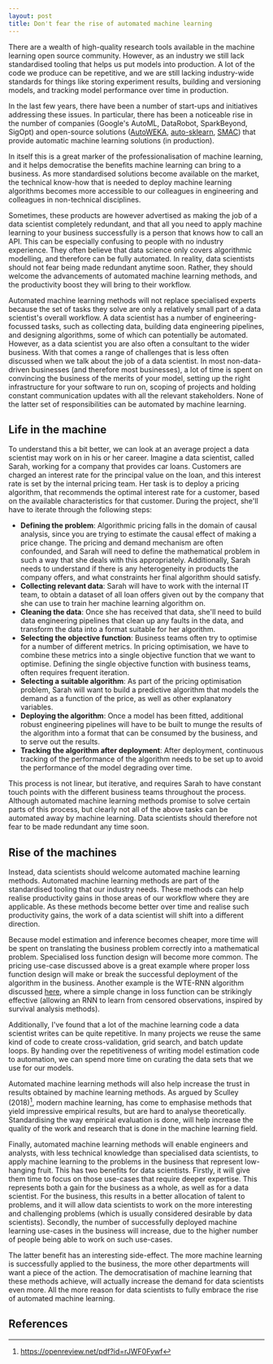 ```yaml
---
layout: post
title: Don't fear the rise of automated machine learning
---
```


There are a wealth of high-quality research tools available in the machine learning open source community. However, as an industry we still lack standardised tooling that helps us put models into production. A lot of the code we produce can be repetitive, and we are still lacking industry-wide standards for things like storing experiment results, building and versioning models, and tracking model performance over time in production.

In the last few years, there have been a number of start-ups and initiatives addressing these issues. In particular, there has been a noticeable rise in the number of companies (Google's AutoML, DataRobot, SparkBeyond, SigOpt) and open-source solutions ([AutoWEKA](https://www.cs.ubc.ca/labs/beta/Projects/autoweka/), [auto-sklearn](https://github.com/automl/auto-sklearn), [SMAC](https://github.com/automl/SMAC3)) that provide automatic machine learning solutions (in production).

In itself this is a great marker of the professionalisation of machine learning, and it helps democratise the benefits machine learning can bring to a business. As more standardised solutions become available on the market, the technical know-how that is needed to deploy machine learning algorithms becomes more accessible to our colleagues in engineering and colleagues in non-technical disciplines.

Sometimes, these products are however advertised as making the job of a data scientist completely redundant, and that all you need to apply machine learning to your business successfully is a person that knows how to call an API. This can be especially confusing to people with no industry experience. They often believe that data science only covers algorithmic modelling, and therefore can be fully automated. In reality, data scientists should not fear being made redundant anytime soon. Rather, they should welcome the advancements of automated machine learning methods, and the productivity boost they will bring to their workflow.

Automated machine learning methods will not replace specialised experts because the set of tasks they solve are only a relatively small part of a data scientist's overall workflow. A data scientist has a number of engineering-focussed tasks, such as collecting data, building data engineering pipelines, and designing algorithms, some of which can potentially be automated. However, as a data scientist you are also often a consultant to the wider business. With that comes a range of challenges that is less often discussed when we talk about the job of a data scientist. In most non-data-driven businesses (and therefore most businesses), a lot of time is spent on convincing the business of the merits of your model, setting up the right infrastructure for your software to run on, scoping of projects and holding constant communication updates with all the relevant stakeholders. None of the latter set of responsibilities can be automated by machine learning.

## Life in the machine

To understand this a bit better, we can look at an average project a data scientist may work on in his or her career. Imagine a data scientist, called Sarah, working for a company that provides car loans. Customers are charged an interest rate for the principal value on the loan, and this interest rate is set by the internal pricing team. Her task is to deploy a pricing algorithm, that recommends the optimal interest rate for a customer, based on the available characteristics for that customer. During the project, she'll have to iterate through the following steps:

- **Defining the problem**: Algorithmic pricing falls in the domain of causal analysis, since you are trying to estimate the causal effect of making a price change. The pricing and demand mechanism are often confounded, and Sarah will need to define the mathematical problem in such a way that she deals with this appropriately. Additionally, Sarah needs to understand if there is any heterogeneity in products the company offers, and what constraints her final algorithm should satisfy.
- **Collecting relevant data**: Sarah will have to work with the internal IT team, to obtain a dataset of all loan offers given out by the company that she can use to train her machine learning algorithm on.
- **Cleaning the data**: Once she has received that data, she'll need to build data engineering pipelines that clean up any faults in the data, and transform the data into a format suitable for her algorithm.
- **Selecting the objective function**: Business teams often try to optimise for a number of different metrics. In pricing optimisation, we have to combine these metrics into a single objective function that we want to optimise. Defining the single objective function with business teams, often requires frequent iteration.
- **Selecting a suitable algorithm**: As part of the pricing optimisation problem, Sarah will want to build a predictive algorithm that models the demand as a function of the price, as well as other explanatory variables.
- **Deploying the algorithm**: Once a model has been fitted, additional robust engineering pipelines will have to be built to munge the results of the algorithm into a format that can be consumed by the business, and to serve out the results.
- **Tracking the algorithm after deployment**: After deployment, continuous tracking of the performance of the algorithm needs to be set up to avoid the performance of the model degrading over time.

This process is not linear, but iterative, and requires Sarah to have constant touch points with the different business teams throughout the process.
Although automated machine learning methods promise to solve certain parts of this process, but clearly not all of the above tasks can be automated away by machine learning. Data scientists should therefore not fear to be made redundant any time soon.

## Rise of the machines

Instead, data scientists should welcome automated machine learning methods. Automated machine learning methods are part of the standardised tooling that our industry needs. These methods can help realise productivity gains in those areas of our workflow where they are applicable. As these methods become better over time and realise such productivity gains, the work of a data scientist will shift into a different direction.

Because model estimation and inference becomes cheaper, more time will be spent on translating the business problem correctly into a mathematical problem. Specialised loss function design will become more common. The pricing use-case discussed above is a great example where proper loss function design will make or break the successful deployment of the algorithm in the business. Another example is the WTE-RNN algorithm discussed [here](https://ragulpr.github.io/2016/12/22/WTTE-RNN-Hackless-churn-modeling/), where a simple change in loss function can be strikingly effective (allowing an RNN to learn from censored observations, inspired by survival analysis methods).

Additionally, I've found that a lot of the machine learning code a data scientist writes can be quite repetitive. In many projects we reuse the same kind of code to create cross-validation, grid search, and batch update loops. By handing over the repetitiveness of writing model estimation code to automation, we can spend more time on curating the data sets that we use for our models.

Automated machine learning methods will also help increase the trust in results obtained by machine learning methods. As argued by Sculley (2018)[^1], modern machine learning, has come to emphasise methods that yield impressive empirical results, but are hard to analyse theoretically. Standardising the way empirical evaluation is done, will help increase the quality of the work and research that is done in the machine learning field.

Finally, automated machine learning methods will enable engineers and analysts, with less technical knowledge than specialised data scientists, to apply machine learning to the problems in the business that represent low-hanging fruit. This has two benefits for data scientists. Firstly, it will give them time to focus on those use-cases that require deeper expertise. This represents both a gain for the business as a whole, as well as for a data scientist. For the business, this results in a better allocation of talent to problems, and it will allow data scientists to work on the more interesting and challenging problems (which is usually considered desirable by data scientists). Secondly, the number of successfully deployed machine learning use-cases in the business will increase, due to the higher number of people being able to work on such use-cases.

The latter benefit has an interesting side-effect. The more machine learning is successfully applied to the business, the more other departments will want a piece of the action. The democratisation of machine learning that these methods achieve, will actually increase the demand for data scientists even more. All the more reason for data scientists to fully embrace the rise of automated machine learning.

## References

[^1]: https://openreview.net/pdf?id=rJWF0Fywf

[^2]: https://papers.nips.cc/paper/5656-hidden-technical-debt-in-machine-learning-systems.pdf
